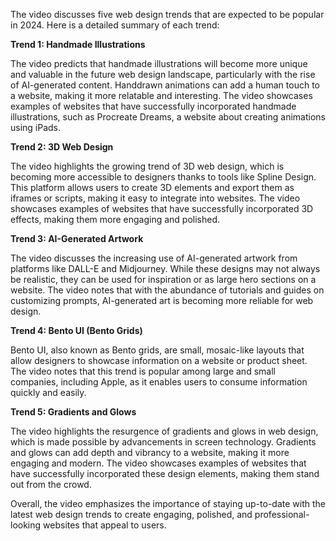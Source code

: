 The video discusses five web design trends that are expected to be popular in 2024. Here is a detailed summary of each trend:

**Trend 1: Handmade Illustrations**

The video predicts that handmade illustrations will become more unique and valuable in the future web design landscape, particularly with the rise of AI-generated content. Handdrawn animations can add a human touch to a website, making it more relatable and interesting. The video showcases examples of websites that have successfully incorporated handmade illustrations, such as Procreate Dreams, a website about creating animations using iPads.

**Trend 2: 3D Web Design**

The video highlights the growing trend of 3D web design, which is becoming more accessible to designers thanks to tools like Spline Design. This platform allows users to create 3D elements and export them as iframes or scripts, making it easy to integrate into websites. The video showcases examples of websites that have successfully incorporated 3D effects, making them more engaging and polished.

**Trend 3: AI-Generated Artwork**

The video discusses the increasing use of AI-generated artwork from platforms like DALL-E and Midjourney. While these designs may not always be realistic, they can be used for inspiration or as large hero sections on a website. The video notes that with the abundance of tutorials and guides on customizing prompts, AI-generated art is becoming more reliable for web design.

**Trend 4: Bento UI (Bento Grids)**

Bento UI, also known as Bento grids, are small, mosaic-like layouts that allow designers to showcase information on a website or product sheet. The video notes that this trend is popular among large and small companies, including Apple, as it enables users to consume information quickly and easily.

**Trend 5: Gradients and Glows**

The video highlights the resurgence of gradients and glows in web design, which is made possible by advancements in screen technology. Gradients and glows can add depth and vibrancy to a website, making it more engaging and modern. The video showcases examples of websites that have successfully incorporated these design elements, making them stand out from the crowd.

Overall, the video emphasizes the importance of staying up-to-date with the latest web design trends to create engaging, polished, and professional-looking websites that appeal to users.